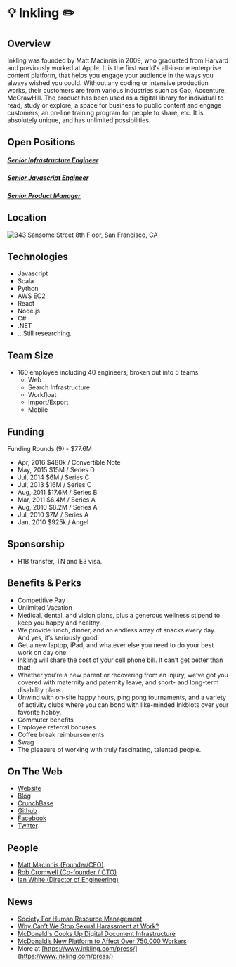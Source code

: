 # 💡 Inkling ✏️

## Overview
Inkling was founded by Matt Macinnis in 2009, who graduated from Harvard and previously worked at Apple. It is the first world's all-in-one enterprise content platform, that helps you engage your audience in the ways you always wished you could. Without any coding or intensive production works, their customers are from various industries such as Gap, Accenture, McGrawHill. The product has been used as a digital library for individual to read, study or explore; a space for business to public content and engage customers; an on-line training program for people to share, etc. It is absolutely unique, and has unlimited possibilities.

## Open Positions
##### [Senior Infrastructure Engineer](https://github.com/the31337/inkling/blob/master/senior-infrastructure-engineer.md)
##### [Senior Javascript Engineer](https://github.com/the31337/inkling/blob/master/senior-javascript-engineer.md)
##### [Senior Product Manager](https://github.com/the31337/inkling/blob/master/senior-product-manager.md)

## Location
![343 Sansome Street 8th Floor, San Francisco, CA](http://maps.googleapis.com/maps/api/staticmap?center=55+francisco+st+san+francisco+ca&zoom=13&scale=false&size=600x300&maptype=roadmap&format=png&visual_refresh=true&markers=size:mid%7Ccolor:0xff0000%7Clabel:1%7C55+francisco+st+san+francisco+ca)  

## Technologies
+ Javascript
+ Scala
+ Python
+ AWS EC2
+ React
+ Node.js
+ C#
+ .NET
+ ...Still researching.

## Team Size
+ 160 employee including 40 engineers, broken out into 5 teams:
  + Web
  + Search Infrastructure
  + Workfloat
  + Import/Export
  + Mobile

## Funding
Funding Rounds (9) - $77.6M
+ Apr, 2016	$480k / Convertible Note
+ May, 2015	$15M / Series D
+ Jul, 2014	$6M / Series C
+ Jul, 2013	$16M / Series C
+ Aug, 2011	$17.6M / Series B
+ Mar, 2011	$6.4M / Series A
+ Aug, 2010	$8.2M / Series A
+ Jul, 2010	$7M / Series A
+ Jan, 2010	$925k / Angel

## Sponsorship
+ H1B transfer, TN and E3 visa.


## Benefits & Perks
+ Competitive Pay
+ Unlimited Vacation
+ Medical, dental, and vision plans, plus a generous wellness stipend to keep you happy and healthy.
+ We provide lunch, dinner, and an endless array of snacks every day. And yes, it’s seriously good.
+ Get a new laptop, iPad, and whatever else you need to do your best work on day one.
+ Inkling will share the cost of your cell phone bill. It can’t get better than that!
+ Whether you’re a new parent or recovering from an injury, we’ve got you covered with maternity and paternity leave, and short- and long-term disability plans.
+ Unwind with on-site happy hours, ping pong tournaments, and a variety of activity clubs where you can bond with like-minded Inkblots over your favorite hobby.
+ Commuter benefits
+ Employee referral bonuses
+ Coffee break reimbursements
+ Swag
+ The pleasure of working with truly fascinating, talented people.

## On The Web
+ [Website](https://www.inkling.com)
+ [Blog](https://www.inkling.com/blog)
+ [CrunchBase](https://www.crunchbase.com/organization/inkling-systems)
+ [Github](https://github.com/inkling)
+ [Facebook](https://www.facebook.com/pages/Inkling/377802230525)
+ [Twitter](https://twitter.com/inkling)


## People
+ [Matt Macinnis (Founder/CEO)](https://www.linkedin.com/in/macinnis)
+ [Rob Cromwell (Co-founder / CTO)](https://www.linkedin.com/in/robcromwell)
+ [Ian White (Director of Engineering)](https://www.linkedin.com/in/ianowhite)

## News
+ [Society For Human Resource Management](https://www.shrm.org/resourcesandtools/hr-topics/technology/pages/few-hr-tech-platforms-untouched-by-mobile-trend.aspx?_ga=1.117033743.820016272.1480438705)
+ [Why Can’t We Stop Sexual Harassment at Work?](https://www.bloomberg.com/features/2016-sexual-harassment-policy/#/)
+ [McDonald's Cooks Up Digital Document Infrastructure](http://www.informationweek.com/infrastructure/mcdonalds-cooks-up-digital-document-infrastructure-/a/d-id/1327184)
+ [McDonald’s New Platform to Affect Over 750,000 Workers](https://www.qsrmagazine.com/news/new-platform-affect-over-750000-workers)
+ More at [https://www.inkling.com/press/](https://www.inkling.com/press/)
